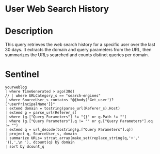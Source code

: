 # User Web Search History

# Description
This query retrieves the web search history for a specific user over the last 30 days. It extracts the domain and query parameters from the URL, then summarizes the URLs searched and counts distinct queries per domain.

# Sentinel
```kql
yourweblog
| where TimeGenerated > ago(30d)
// | where URLCategory_s == "search-engines"
| where SourceUser_s contains "@{body('Get_user')?['userPrincipalName']}"
| extend domain = tostring(parse_url(Referer_s).Host)
| extend g = parse_url(Referer_s)
| where (g.["Query Parameters"] != "{}" or g.Path != "")
| where (g.["Query Parameters"].q != "" or g.["Query Parameters"].oq != "")
| extend q = url_decode(tostring(g.["Query Parameters"].q))
| project q, SourceUser_s, domain
| summarize URLs= strcat_array(make_set(replace_string(q,'+',' ')),',\n '), dcount(q) by domain
| sort by dcount_q
```
